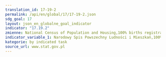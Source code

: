 ```yaml
---
translation_id: 17-19-2
permalink: /api/en/global/17/17-19-2.json
sdg_goal: 17
layout: json_en_globalne_goal_indicator
indicator: "17.19.2"
zmienne: National Census of Population and Housing,100% births registration,100% deaths registration
indicator_variable_1: Narodowy Spis Powszechny Ludności i Mieszkań,100% rejestracja urodzin,100% rejestracja zgonów;
kategorie: by indicated task
source_url: www.stat.gov.pl
---
```


